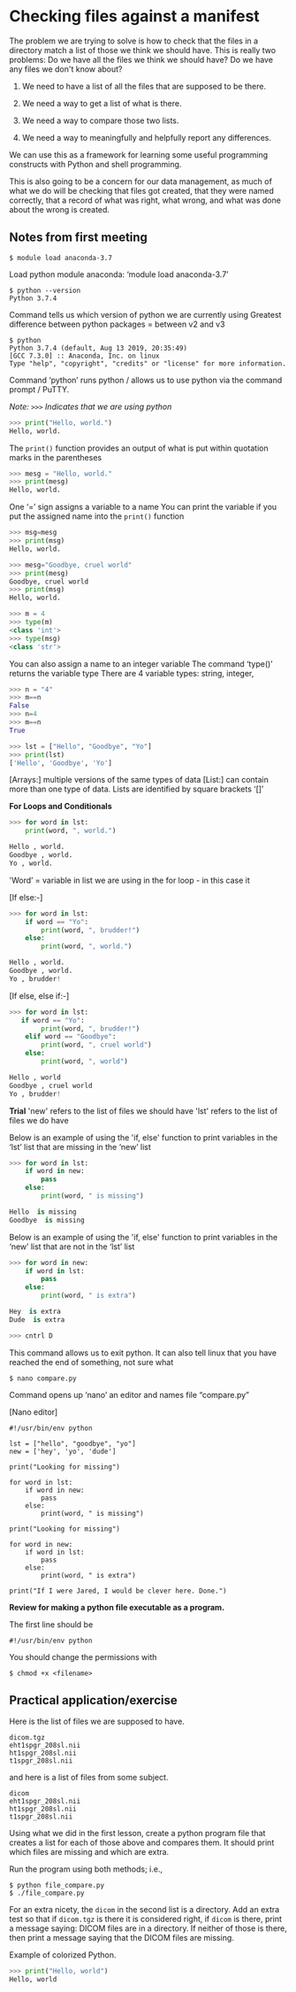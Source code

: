 # Checking files against a manifest

The problem we are trying to solve is how to check that the
files in a directory match a list of those we think we should
have.  This is really two problems:  Do we have all the files
we think we should have?  Do we have any files we don't know
about?

1. We need to have a list of all the files that are supposed to
   be there.

1. We need a way to get a list of what is there.

1. We need a way to compare those two lists.

1. We need a way to meaningfully and helpfully report any
   differences.

We can use this as a framework for learning some useful
programming constructs with Python and shell programming.

This is also going to be a concern for our data management,
as much of what we do will be checking that files got created,
that they were named correctly, that a record of what was
right, what wrong, and what was done about the wrong is
created.

## Notes from first meeting

```
$ module load anaconda-3.7
```
Load python module anaconda: ‘module load anaconda-3.7’

```
$ python --version
Python 3.7.4
```
Command tells us which version of python we are currently using 
Greatest difference between python packages = between v2 and v3

```
$ python
Python 3.7.4 (default, Aug 13 2019, 20:35:49)
[GCC 7.3.0] :: Anaconda, Inc. on linux
Type "help", "copyright", "credits" or "license" for more information.
```
Command ‘python’ runs python / allows us to use python via the command prompt / PuTTY.

*Note: `>>>` Indicates that we are using python*

```python
>>> print("Hello, world.")
Hello, world.
```
The `print()` function provides an output of what is put within quotation marks in the parentheses


```python
>>> mesg = "Hello, world."
>>> print(mesg)
Hello, world.
```
One ‘=’ sign assigns a variable to a name
You can print the variable if you put the assigned name into the `print()` function

```python
>>> msg=mesg
>>> print(msg)
Hello, world.
```

```python
>>> mesg="Goodbye, cruel world"
>>> print(mesg)
Goodbye, cruel world
>>> print(msg)
Hello, world.
```

```python
>>> m = 4
>>> type(m)
<class 'int'>
>>> type(msg)
<class 'str'>
```
You can also assign a name to an integer variable 
The command ‘type()’ returns the variable type
There are 4 variable types: string, integer, 

```python
>>> n = "4"
>>> m==n
False
>>> n=4
>>> m==n
True
```

```python
>>> lst = ["Hello", "Goodbye", "Yo"]
>>> print(lst)
['Hello', 'Goodbye', 'Yo']
```
[Arrays:] multiple versions of the same types of data
[List:] can contain more than one type of data. Lists are identified by square brackets ‘[]’

**For Loops and Conditionals** 
```python
>>> for word in lst:
    print(word, ", world.")

Hello , world.
Goodbye , world.
Yo , world.
```
'Word’ = variable in list we are using in the for loop - in this case it 

[If else:-] 
```python
>>> for word in lst:
    if word == "Yo":
        print(word, ", brudder!")
    else:
        print(word, ", world.")

Hello , world.
Goodbye , world.
Yo , brudder!
```

[If else, else if:-]
```python
>>> for word in lst:
   if word == "Yo":
        print(word, ", brudder!")
    elif word == "Goodbye":
        print(word, ", cruel world")
    else:
        print(word, ", world")

Hello , world
Goodbye , cruel world
Yo , brudder!
```

**Trial**
'new' refers to the list of files we should have 
'lst' refers to the list of files we do have

Below is an example of using the 'if, else' function to print variables in the ‘lst’ list that are missing in the ‘new’ list
```python
>>> for word in lst:
    if word in new:
        pass
    else:
        print(word, " is missing")

Hello  is missing
Goodbye  is missing
```

Below is an example of using the 'if, else' function to print variables in the ‘new’ list that are not in the ‘lst’ list
```python
>>> for word in new:
    if word in lst:
        pass
    else:
        print(word, " is extra")

Hey  is extra
Dude  is extra
```

```python
>>> cntrl D
```
This command allows us to exit python. It can also tell linux that you have reached the end of something, not sure what

```
$ nano compare.py
```
Command opens up ‘nano’ an editor and names file “compare.py”

[Nano editor]
```
#!/usr/bin/env python

lst = ["hello", "goodbye", "yo"]
new = ['hey', 'yo', 'dude']

print("Looking for missing")

for word in lst:
    if word in new:
        pass
    else:
        print(word, " is missing")

print("Looking for missing")

for word in new:
    if word in lst:
        pass
    else:
        print(word, " is extra")

print("If I were Jared, I would be clever here. Done.")
```


**Review for making a python file executable as a program.**

The first line should be

```
#!/usr/bin/env python
```

You should change the permissions with

```
$ chmod +x <filename>
```

## Practical application/exercise

Here is the list of files we are supposed to have.

```
dicom.tgz
eht1spgr_208sl.nii
ht1spgr_208sl.nii
t1spgr_208sl.nii
```

and here is a list of files from some subject.

```
dicom
eht1spgr_208sl.nii
ht1spgr_208sl.nii
t1spgr_208sl.nii
```

Using what we did in the first lesson, create a python
program file that creates a list for each of those above
and compares them.  It should print which files are missing
and which are extra.

Run the program using both methods; i.e.,

```
$ python file_compare.py
$ ./file_compare.py
```

For an extra nicety, the `dicom` in the second list is a
directory.  Add an extra test so that if `dicom.tgz` is
there it is considered right, if `dicom` is there, print
a message saying:  DICOM files are in a directory.  If
neither of those is there, then print a message saying
that the DICOM files are missing.

Example of colorized Python.
```python
>>> print("Hello, world")
Hello, world
```
